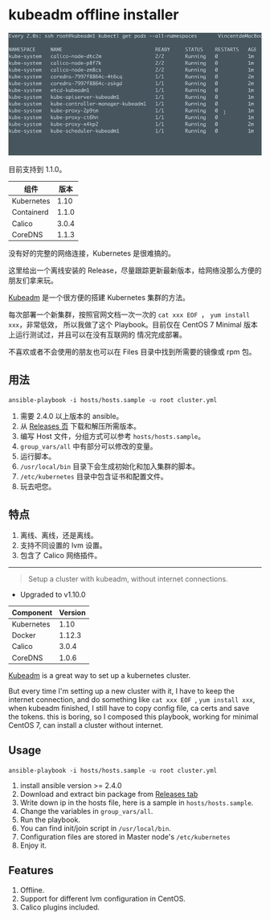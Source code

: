 # kubeadm offline installer

[![screen-shot](files/screenshot.png)](https://youtu.be/9_tsLQo5S_w)

目前支持到 1.1.0。

|组件|版本|
|---|---|
|Kubernetes|1.10|
|Containerd|1.1.0|
|Calico|3.0.4|
|CoreDNS|1.1.3|

没有好的完整的网络连接，Kubernetes 是很难搞的。

这里给出一个离线安装的 Release，尽量跟踪更新最新版本，给网络没那么方便的朋友们拿来玩。

[Kubeadm](https://kubernetes.io/docs/setup/independent/install-kubeadm/) 是一个很方便的搭建
Kubernetes 集群的方法。

每次部署一个新集群，按照官网文档一次一次的 `cat xxx EOF `， `yum install xxx`，非常低效，
所以我做了这个 Playbook。目前仅在 CentOS 7 Minimal 版本上运行测试过，并且可以在没有互联网的
情况完成部署。

不喜欢或者不会使用的朋友也可以在 Files 目录中找到所需要的镜像或 rpm 包。

## 用法

`ansible-playbook -i hosts/hosts.sample -u root cluster.yml`

1. 需要 2.4.0 以上版本的 ansible。
2. 从 [Releases 页](https://github.com/fleeto/kubeadm-offline-installer/releases) 下载和解压所需版本。
3. 编写 Host 文件，分组方式可以参考 `hosts/hosts.sample`。
4. `group_vars/all` 中有部分可以修改的变量。
5. 运行脚本。
6. `/usr/local/bin` 目录下会生成初始化和加入集群的脚本。
7. `/etc/kubernetes` 目录中包含证书和配置文件。
8. 玩去吧您。

## 特点

1. 离线、离线，还是离线。
2. 支持不同设置的 lvm 设置。
3. 包含了 Calico 网络插件。

---

> Setup a cluster with kubeadm, without internet connections.

- Upgraded to v1.10.0

|Component|Version|
|---|---|
|Kubernetes|1.10|
|Docker|1.12.3|
|Calico|3.0.4|
|CoreDNS|1.0.6|

[Kubeadm](https://kubernetes.io/docs/setup/independent/install-kubeadm/) is a
great way to set up a kubernetes cluster.

But every time I'm setting up a new cluster with it, I have to keep the internet
connection, and do something like
`cat xxx EOF `, `yum install xxx`, when kubeadm finished, I still have to copy
config file, ca certs and save the tokens. this is boring, so I composed this
playbook, working for minimal CentOS 7, can install a cluster without internet.

## Usage

`ansible-playbook -i hosts/hosts.sample -u root cluster.yml`

1. install ansible version >= 2.4.0
2. Download and extract bin package from [Releases tab](https://github.com/fleeto/kubeadm-offline-installer/releases)
3. Write down ip in the hosts file, here is a sample in `hosts/hosts.sample`.
4. Change the variables in `group_vars/all`.
5. Run the playbook.
6. You can find init/join script in `/usr/local/bin`.
7. Configuration files are stored in Master node's `/etc/kubernetes`
8. Enjoy it.

## Features

1. Offline.
2. Support for different lvm configuration in CentOS.
3. Calico plugins included.
